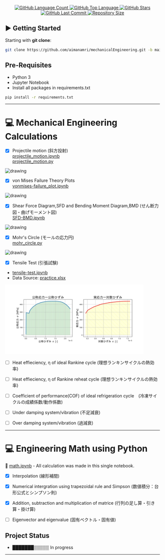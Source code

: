 <p align="center">
  <a href="https://github.com/aimanamri/mechanicalEngineering">
    <img alt="GitHub Language Count" src="https://img.shields.io/github/languages/count/aimanamri/mechanicalEngineering">
  </a>

  <a href="https://github.com/aimanamri/mechanicalEngineering">
    <img alt="GitHub Top Language" src="https://img.shields.io/github/languages/top/aimanamri/mechanicalEngineering">
  </a>
  
  <a href="https://github.com/aimanamri/mechanicalEngineering/stargazers">
    <img alt="GitHub Stars" src="https://img.shields.io/github/stars/aimanamri/mechanicalEngineering?style=social">
  </a>

  <a href="https://github.com/aimanamri/mechanicalEngineering/commits/main">
    <img alt="GitHub Last Commit" src="https://img.shields.io/github/last-commit/aimanamri/mechanicalEngineering">
  </a>

  <a href="https://github.com/aimanamri/mechanicalEngineering">
    <img alt="Repository Size" src="https://img.shields.io/github/repo-size/aimanamri/mechanicalEngineering">
  </a>
</p>

## ▶️ Getting Started

Starting with **git clone**:

```bash
git clone https://github.com/aimanamri/mechanicalEngineering.git -b main
```

## Pre-Requisites
- Python 3
- Jupyter Notebook
- Install all packages in requirements.txt
```bash
pip install -r requirements.txt
```
---

# 💻 Mechanical Engineering Calculations
+ [x] Projectile motion (斜方投射) <br>
[projectile_motion.ipynb](https://github.com/aimanamri/mechanicalEngineering/blob/main/projectile_motion.ipynb)<br>
[projectile_motion.py](https://github.com/aimanamri/mechanicalEngineering/blob/main/projection_motion.py)<br>
<img src="https://i.imgur.com/2XhXp6p.png" alt="drawing" width="450"/>

+ [x] von Mises Failure Theory Plots <br>
[vonmises-failure_plot.ipynb](https://github.com/aimanamri/mechanicalEngineering/blob/main/vonmises-failure_plot.ipynb)
<img src="https://i.imgur.com/QpCTPQ7.png" alt="drawing" width="450"/>

+ [x] Shear Force Diagram,SFD and Bending Moment Diagram,BMD (せん断力図・曲げモーメント図) <br>
[SFD-BMD.ipynb](https://github.com/aimanamri/mechanicalEngineering/blob/main/SFD-BMD.ipynb)
<img src="https://i.imgur.com/gHIwttX.png" alt="drawing" width="450"/>

+ [x] Mohr's Circle (モールの応力円)<br>
[mohr_circle.py](https://github.com/aimanamri/mechanicalEngineering/blob/main/mohr_circle.py)
<img src="https://i.imgur.com/QYny4Js.png" alt="drawing" width="450"/>

+ [x] Tensile Test (引張試験)<br>
- [tensile-test.ipynb](https://github.com/aimanamri/mechanicalEngineering/blob/main/tensile-test.ipynb)
- Data Source: [practice.xlsx](https://github.com/aimanamri/mechanicalEngineering/blob/main/practice.xlsx)
<img src="https://github.com/aimanamri/mechanicalEngineering/blob/main/stressstrain_diagram.jpg" alt="drawing" width="450"/>

+ [ ] Heat effieciency, η of ideal Rankine cycle (理想ランキンサイクルの熱効率)<br>

+ [ ] Heat effieciency, η of  Rankine reheat cycle (理想ランキンサイクルの熱効率)<br>

+ [ ] Coefficient of performance(COF) of ideal refrigeration cycle　(冷凍サイクルの成績係数/動作係数)<br>

+ [ ] Under damping system/vibration (不足減衰)<br>

+ [ ] Over damping system/vibration (過減衰)<br>

---

# 💻 Engineering Math using Python 
📔 [math.ipynb](https://github.com/aimanamri/python-mechEngineering/blob/main/math.ipynb) - All calculation was made in this single notebook.
+ [x] Interpolation (線形補間)

+ [x] Numerical intergration using trapezoidal rule and Simpson (数値積分：台形公式とシンプソン則)

+ [x] Addition, subtraction and multiplication of matrice (行列の足し算・引き算・掛け算)

+ [ ] Eigenvector and eigenvalue (固有ベクトル・固有値)

## Project Status

* ███████▒▒▒▒▒   In progress

---
